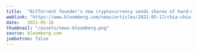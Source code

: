 ```yaml
---
title:  "BitTorrent founder's new cryptocurrency sends shares of hard-drive makers soaring"
weblink: "https://www.bloomberg.com/news/articles/2021-05-17/chia-chia-cryptocurrency-helps-drive-shares-of-hard-drive-makers"
date:   2021-05-16
thumbnail: "/assets/news-bloomberg.png"
source: bloomberg.com
jumbotron: false
---
```

